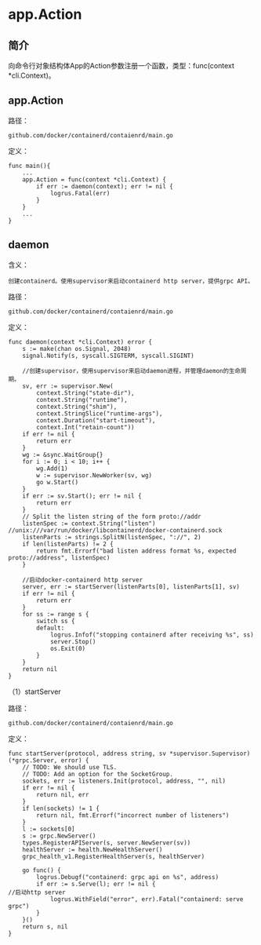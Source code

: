app.Action
=====================================================
## 简介
向命令行对象结构体App的Action参数注册一个函数，类型：func(context *cli.Context)。

## app.Action
路径：

    github.com/docker/containerd/contaienrd/main.go

定义：

    func main(){
        ...
        app.Action = func(context *cli.Context) {
            if err := daemon(context); err != nil {
                logrus.Fatal(err)
            }
        }
        ...
    }

## daemon
含义：

    创建containerd。使用supervisor来启动containerd http server，提供grpc API。

路径：

    github.com/docker/containerd/contaienrd/main.go

定义：

    func daemon(context *cli.Context) error {
        s := make(chan os.Signal, 2048)
        signal.Notify(s, syscall.SIGTERM, syscall.SIGINT)

        //创建supervisor，使用supervisor来启动daemon进程，并管理daemon的生命周期。
        sv, err := supervisor.New(
            context.String("state-dir"),
            context.String("runtime"),
            context.String("shim"),
            context.StringSlice("runtime-args"),
            context.Duration("start-timeout"),
            context.Int("retain-count"))
        if err != nil {
            return err
        }
        wg := &sync.WaitGroup{}
        for i := 0; i < 10; i++ {
            wg.Add(1)
            w := supervisor.NewWorker(sv, wg)
            go w.Start()
        }
        if err := sv.Start(); err != nil {
            return err
        }
        // Split the listen string of the form proto://addr
        listenSpec := context.String("listen")                           //unix:///var/run/docker/libcontainerd/docker-containerd.sock
        listenParts := strings.SplitN(listenSpec, "://", 2)
        if len(listenParts) != 2 {
            return fmt.Errorf("bad listen address format %s, expected proto://address", listenSpec)
        }

        //启动docker-containerd http server
        server, err := startServer(listenParts[0], listenParts[1], sv)
        if err != nil {
            return err
        }
        for ss := range s {
            switch ss {
            default:
                logrus.Infof("stopping containerd after receiving %s", ss)
                server.Stop()
                os.Exit(0)
            }
        }
        return nil
    }

（1）startServer

路径：

    github.com/docker/containerd/contaienrd/main.go

定义：

    func startServer(protocol, address string, sv *supervisor.Supervisor) (*grpc.Server, error) {
        // TODO: We should use TLS.
        // TODO: Add an option for the SocketGroup.
        sockets, err := listeners.Init(protocol, address, "", nil)
        if err != nil {
            return nil, err
        }
        if len(sockets) != 1 {
            return nil, fmt.Errorf("incorrect number of listeners")
        }
        l := sockets[0]
        s := grpc.NewServer()
        types.RegisterAPIServer(s, server.NewServer(sv))
        healthServer := health.NewHealthServer()
        grpc_health_v1.RegisterHealthServer(s, healthServer)

        go func() {
            logrus.Debugf("containerd: grpc api on %s", address)
            if err := s.Serve(l); err != nil {                                     //启动http server
                logrus.WithField("error", err).Fatal("containerd: serve grpc")
            }
        }()
        return s, nil
    }